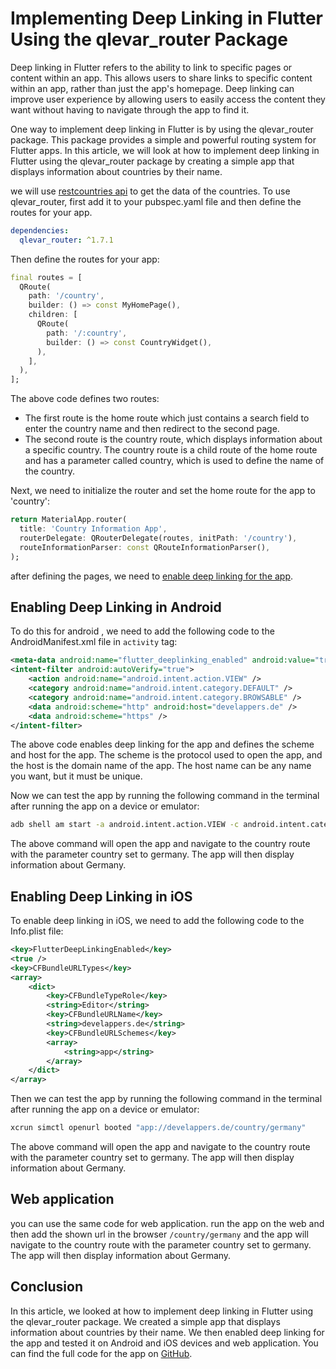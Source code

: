 # Implementing Deep Linking in Flutter Using the qlevar_router Package

Deep linking in Flutter refers to the ability to link to specific pages or content within an app. This allows users to share links to specific content within an app, rather than just the app's homepage. Deep linking can improve user experience by allowing users to easily access the content they want without having to navigate through the app to find it.

One way to implement deep linking in Flutter is by using the qlevar_router package. This package provides a simple and powerful routing system for Flutter apps.
In this article, we will look at how to implement deep linking in Flutter using the qlevar_router package by creating a simple app that displays information about countries by their name.

we will use [restcountries api](https://restcountries.com) to get the data of the countries.
To use qlevar_router, first add it to your pubspec.yaml file and then define the routes for your app.

```yaml
dependencies:
  qlevar_router: ^1.7.1
```

Then define the routes for your app:

```dart
final routes = [
  QRoute(
    path: '/country',
    builder: () => const MyHomePage(),
    children: [
      QRoute(
        path: '/:country',
        builder: () => const CountryWidget(),
      ),
    ],
  ),
];
```

The above code defines two routes:

- The first route is the home route which just contains a search field to enter the country name and then redirect to the second page.
- The second route is the country route, which displays information about a specific country. The country route is a child route of the home route and has a parameter called country, which is used to define the name of the country.

Next, we need to initialize the router and set the home route for the app to 'country':

```dart
return MaterialApp.router(
  title: 'Country Information App',
  routerDelegate: QRouterDelegate(routes, initPath: '/country'),
  routeInformationParser: const QRouteInformationParser(),
);
```

after defining the pages, we need to [enable deep linking for the app](https://docs.flutter.dev/development/ui/navigation/deep-linking). 


## Enabling Deep Linking in Android

To do this for android , we need to add the following code to the AndroidManifest.xml file in `activity` tag:

```xml
<meta-data android:name="flutter_deeplinking_enabled" android:value="true" />
<intent-filter android:autoVerify="true">
    <action android:name="android.intent.action.VIEW" />
    <category android:name="android.intent.category.DEFAULT" />
    <category android:name="android.intent.category.BROWSABLE" />
    <data android:scheme="http" android:host="develappers.de" />
    <data android:scheme="https" />
</intent-filter>
```

The above code enables deep linking for the app and defines the scheme and host for the app. The scheme is the protocol used to open the app, and the host is the domain name of the app. The host name can be any name you want, but it must be unique. 

Now we can test the app by running the following command in the terminal after running the app on a device or emulator:

```bash
adb shell am start -a android.intent.action.VIEW -c android.intent.category.BROWSABLE -d "http://develappers.de/country/germany" com.example.country_deep_linking
```

The above command will open the app and navigate to the country route with the parameter country set to germany. The app will then display information about Germany.

## Enabling Deep Linking in iOS

To enable deep linking in iOS, we need to add the following code to the Info.plist file:

```xml
<key>FlutterDeepLinkingEnabled</key>
<true />
<key>CFBundleURLTypes</key>
<array>
	<dict>
		<key>CFBundleTypeRole</key>
		<string>Editor</string>
		<key>CFBundleURLName</key>
		<string>develappers.de</string>
		<key>CFBundleURLSchemes</key>
		<array>
			<string>app</string>
		</array>
	</dict>
</array>
```

Then we can test the app by running the following command in the terminal after running the app on a device or emulator:

```bash
xcrun simctl openurl booted "app://develappers.de/country/germany"
```

The above command will open the app and navigate to the country route with the parameter country set to germany. The app will then display information about Germany.

## Web application

you can use the same code for web application. run the app on the web and then add the shown url in the browser `/country/germany` and the app will navigate to the country route with the parameter country set to germany. The app will then display information about Germany.

## Conclusion

In this article, we looked at how to implement deep linking in Flutter using the qlevar_router package. We created a simple app that displays information about countries by their name. We then enabled deep linking for the app and tested it on Android and iOS devices and web application. You can find the full code for the app on [GitHub]().
